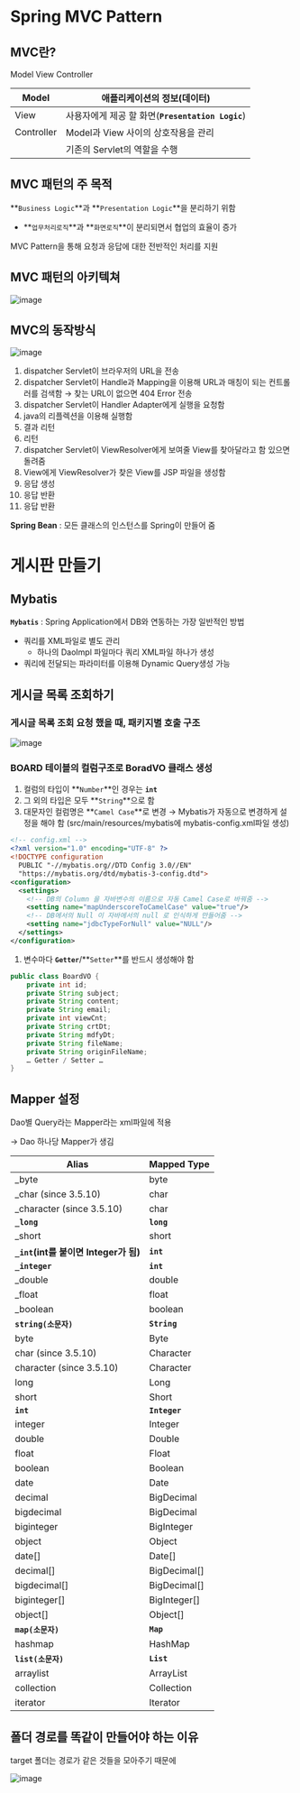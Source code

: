 # Spring MVC Pattern

## MVC란?

Model View Controller

| Model | 애플리케이션의 정보(데이터) |
| --- | --- |
| View | 사용자에게 제공 할 화면(**`Presentation Logic`**) |
| Controller | Model과 View 사이의 상호작용을 관리 |
|  | 기존의 Servlet의 역할을 수행 |

## MVC 패턴의 주 목적

**`Business Logic`**과 **`Presentation Logic`**을 분리하기 위함

- **`업무처리로직`**과 **`화면로직`**이 분리되면서 협업의 효율이 증가

MVC Pattern을 통해 요청과 응답에 대한 전반적인 처리를 지원

## MVC 패턴의 아키텍쳐

![image](https://github.com/user-attachments/assets/90ab7287-c323-4c2e-b934-c61d7b126d78)


## MVC의 동작방식

![image](https://github.com/user-attachments/assets/076514d6-5a85-42b3-9af7-c1708a568438)

1. dispatcher Servlet이 브라우저의 URL을 전송
2. dispatcher Servlet이 Handle과 Mapping을 이용해 URL과 매칭이 되는 컨트롤러를 검색함 → 찾는 URL이 없으면 404 Error 전송
3. dispatcher Servlet이 Handler Adapter에게 실행을 요청함
4. java의 리플렉션을 이용해 실행함
5. 결과 리턴
6. 리턴
7. dispatcher Servlet이 ViewResolver에게 보여줄 View를 찾아달라고 함 있으면 돌려줌
8. View에게 ViewResolver가 찾은 View를 JSP 파일을 생성함
9. 응답 생성
10. 응답 반환
11. 응답 반환

**Spring Bean** : 모든 클래스의 인스턴스를 Spring이 만들어 줌

# 게시판 만들기

## Mybatis

**`Mybatis`** : Spring Application에서 DB와 연동하는 가장 일반적인 방법

- 쿼리를 XML파일로 별도 관리
    - 하나의 DaoImpl 파일마다 쿼리 XML파일 하나가 생성
- 쿼리에 전달되는 파라미터를 이용해 Dynamic Query생성 가능

## 게시글 목록 조회하기

### 게시글 목록 조회 요청 했을 때, 패키지별 호출 구조

![image](https://github.com/user-attachments/assets/77f34382-b3c3-41bc-b0af-10dbdd3d868b)

### BOARD 테이블의 컬럼구조로 BoradVO 클래스 생성

1. 컬럼의 타입이 **`Number`**인 경우는 **`int`**
2. 그 외의 타입은 모두 **`String`**으로 함
3. 대문자인 컬럼명은 **`Camel Case`**로 변경 → Mybatis가 자동으로 변경하게 설정을 해야 함 (src/main/resources/mybatis에 mybatis-config.xml파일 생성)

```xml
<!-- config.xml -->
<?xml version="1.0" encoding="UTF-8" ?>
<!DOCTYPE configuration
  PUBLIC "-//mybatis.org//DTD Config 3.0//EN"
  "https://mybatis.org/dtd/mybatis-3-config.dtd">
<configuration>
  <settings>
  	<!-- DB의 Column 을 자바변수의 이름으로 자동 Camel Case로 바꿔줌 -->
  	<setting name="mapUnderscoreToCamelCase" value="true"/>
  	<!-- DB에서의 Null 이 자바에서의 null 로 인식하게 만들어줌 -->
  	<setting name="jdbcTypeForNull" value="NULL"/>
  </settings>
</configuration>
```

1. 변수마다 **`Getter`**/**`Setter`**를 반드시 생성해야 함

```java
public class BoardVO {
    private int id;
    private String subject;
    private String content;
    private String email;
    private int viewCnt;
    private String crtDt;
    private String mdfyDt;
    private String fileName;
    private String originFileName;
    … Getter / Setter …
}
```

## Mapper 설정

Dao별 Query라는 Mapper라는 xml파일에 적용

→ Dao 하나당 Mapper가 생김

| **Alias** | **Mapped Type** |
| --- | --- |
| _byte | byte |
| _char (since 3.5.10) | char |
| _character (since 3.5.10) | char |
| **`_long`** | **`long`** |
| _short | short |
| **`_int`(int를 붙이면 Integer가 됨)** | **`int`** |
| **`_integer`** | **`int`** |
| _double | double |
| _float | float |
| _boolean | boolean |
| **`string(소문자)`** | **`String`** |
| byte | Byte |
| char (since 3.5.10) | Character |
| character (since 3.5.10) | Character |
| long | Long |
| short | Short |
| **`int`** | **`Integer`** |
| integer | Integer |
| double | Double |
| float | Float |
| boolean | Boolean |
| date | Date |
| decimal | BigDecimal |
| bigdecimal | BigDecimal |
| biginteger | BigInteger |
| object | Object |
| date[] | Date[] |
| decimal[] | BigDecimal[] |
| bigdecimal[] | BigDecimal[] |
| biginteger[] | BigInteger[] |
| object[] | Object[] |
| **`map(소문자)`** | **`Map`** |
| hashmap | HashMap |
| **`list(소문자)`** | **`List`** |
| arraylist | ArrayList |
| collection | Collection |
| iterator | Iterator |

## 폴더 경로를 똑같이 만들어야 하는 이유

target 폴더는 경로가 같은 것들을 모아주기 때문에

![image](https://github.com/user-attachments/assets/224b4814-9ac7-4ca7-a712-e7ce311bc26c)

